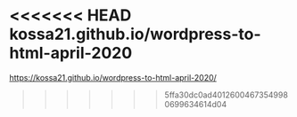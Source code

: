 <<<<<<< HEAD
kossa21.github.io/wordpress-to-html-april-2020
=======
https://kossa21.github.io/wordpress-to-html-april-2020/
>>>>>>> 5ffa30dc0ad40126004673549980699634614d04
